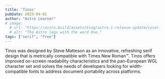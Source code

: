 ```yaml
---
title: 'Tinos'
pubDate: 2023-04-01
author: "Astro Learner"
# image:
  # url: "https://astro.build/assets/blog/astro-1-release-update/cover.jpeg"
  # alt: "The Astro logo with the word One."
tags: ["serif", "free"]
---
```


Tinos was designed by Steve Matteson as an innovative, refreshing serif design that is metrically compatible with Times New Roman™. Tinos offers improved on-screen readability characteristics and the pan-European WGL character set and solves the needs of developers looking for width-compatible fonts to address document portability across platforms.
